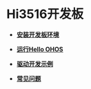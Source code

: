 # Hi3516开发板<a name="ZH-CN_TOPIC_0000001105041328"></a>

-   **[安装开发板环境](安装开发板环境-1.md)**  

-   **[运行Hello OHOS](运行Hello-OHOS.md)**  

-   **[驱动开发示例](驱动开发示例.md)**  

-   **[常见问题](常见问题-2.md)**  


